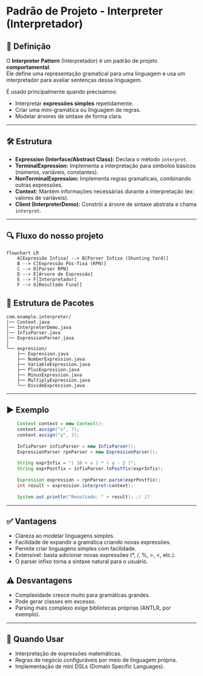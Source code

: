 # Padrão de Projeto - Interpreter (Interpretador)

## 📖 Definição
O **Interpreter Pattern** (Interpretador) é um padrão de projeto **comportamental**.  
Ele define uma representação gramatical para uma linguagem e usa um interpretador para avaliar sentenças dessa linguagem.

É usado principalmente quando precisamos:
- Interpretar **expressões simples** repetidamente.
- Criar uma mini-gramática ou linguagem de regras.
- Modelar árvores de sintaxe de forma clara.

---

## 🛠 Estrutura

- **Expression (Interface/Abstract Class):** Declara o método `interpret`.
- **TerminalExpression:** Implementa a interpretação para símbolos básicos (números, variáveis, constantes).
- **NonTerminalExpression:** Implementa regras gramaticais, combinando outras expressões.
- **Context:** Mantém informações necessárias durante a interpretação (ex: valores de variáveis).
- **Client (InterpreterDemo):** Constrói a árvore de sintaxe abstrata e chama `interpret`.

---

## 🔍 Fluxo do nosso projeto

```mermaid
flowchart LR
    A[Expressão Infixa] --> B[Parser Infixo (Shunting Yard)]
    B --> C[Expressão Pós-fixa (RPN)]
    C --> D[Parser RPN]
    D --> E[Árvore de Expressão]
    E --> F[Interpretador]
    F --> G[Resultado Final]
````
    

## 📂 Estrutura de Pacotes

	com.example.interpreter/
	│── Context.java
	│── InterpreterDemo.java
	│── InfixParser.java
	│── ExpressionParser.java
	│
	└── expression/
	    ├── Expression.java
	    ├── NumberExpression.java
	    ├── VariableExpression.java
	    ├── PlusExpression.java
	    ├── MinusExpression.java
	    ├── MultiplyExpression.java
	    └── DivideExpression.java
		

---

## ▶️ Exemplo

```java
	Context context = new Context();
	context.assign("x", 7);
	context.assign("y", 3);
	
	InfixParser infixParser = new InfixParser();
	ExpressionParser rpnParser = new ExpressionParser();
	
	String exprInfix = "( 10 + x ) * ( y - 2 )";
	String exprPostfix = infixParser.toPostfix(exprInfix);
	
	Expression expression = rpnParser.parse(exprPostfix);
	int result = expression.interpret(context);
	
	System.out.println("Resultado: " + result); // 17
```

---

## ✅ Vantagens
- Clareza ao modelar linguagens simples.  
- Facilidade de expandir a gramática criando novas expressões.
- Permite criar linguagens simples com facilidade.
- Extensível: basta adicionar novas expressões (*, /, %, >, <, etc.).
- O parser infixo torna a sintaxe natural para o usuário.

## ⚠️ Desvantagens
- Complexidade cresce muito para gramáticas grandes.  
- Pode gerar classes em excesso.
- Parsing mais complexo exige bibliotecas próprias (ANTLR, por exemplo).
---

## 🎯 Quando Usar
- Interpretação de expressões matemáticas.  
- Regras de negócio configuráveis por meio de linguagem própria.  
- Implementação de mini DSLs (Domain Specific Languages).
